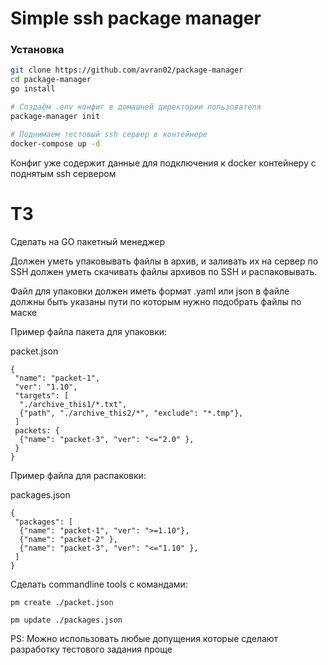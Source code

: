 # Simple ssh package manager

### Установка
``` bash
git clone https://github.com/avran02/package-manager
cd package-manager
go install

# Создаём .env конфиг в домашней директории пользователя
package-manager init

# Поднимаем тестовый ssh сервер в контейнере 
docker-compose up -d
```
Конфиг уже содержит данные для подключения к docker контейнеру с поднятым ssh сервером 

# ТЗ

Сделать на GO пакетный менеджер

Должен уметь упаковывать файлы в архив, и заливать их на сервер по SSH
должен уметь скачивать файлы архивов по SSH и распаковывать.

Файл для упаковки должен иметь формат .yaml или json
в файле должны быть указаны пути по которым нужно подобрать файлы по маске

Пример файла пакета для упаковки:

packet.json
```
{
 "name": "packet-1",
 "ver": "1.10",
 "targets": [
  "./archive_this1/*.txt",
  {"path", "./archive_this2/*", "exclude": "*.tmp"},
 ]
 packets: {
  {"name": "packet-3", "ver": "<="2.0" },
 }
}
```
Пример файла для распаковки:


packages.json
```
{
 "packages": [
  {"name": "packet-1", "ver": ">=1.10"},
  {"name": "packet-2" },
  {"name": "packet-3", "ver": "<="1.10" },
 ]
}
```
Сделать commandline tools с командами:
```
pm create ./packet.json

pm update ./packages.json
```
PS: Можно использовать любые допущения которые сделают разработку тестового задания проще
